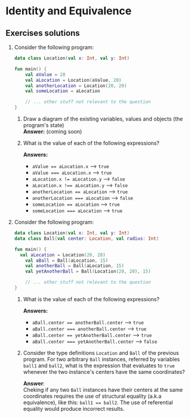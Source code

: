 # Identity and Equivalence 

## Exercises solutions
1. Consider the following program:
    ```kotlin
    data class Location(val x: Int, val y: Int)

    fun main() {
        val aValue = 20
        val aLocation = Location(aValue, 20)
        val anotherLocation = Location(20, 20)
        val someLocation = aLocation

        // ... other stuff not relevant to the question
    }
    ```
   1. Draw a diagram of the existing variables, values and objects (the program's state)   
      **Answer:** (coming soon)

   2. What is the value of each of the following expressions?   
      
      **Answers:** 
      * `aValue == aLocation.x` --> `true`
      * `aValue === aLocation.x` --> `true`
      * `aLocation.x != aLocation.y` --> `false`
      * `aLocation.x !== aLocation.y` --> `false`
      * `anotherLocation == aLocation` --> `true`
      * `anotherLocation === aLocation` --> `false`
      * `someLocation == aLocation` --> `true`
      * `someLocation === aLocation` --> `true`
      
  
2. Consider the following program:    
    ```kotlin
    data class Location(val x: Int, val y: Int)
    data class Ball(val center: Location, val radius: Int)

    fun main() {
      val aLocation = Location(20, 20)
        val aBall = Ball(aLocation, 15)
        val anotherBall = Ball(aLocation, 15)
        val yetAnotherBall = Ball(Location(20, 20), 15)

        // ... other stuff not relevant to the question   
    }
    ```    
    1. What is the value of each of the following expressions?   
        
        **Answers:**
         * `aBall.center == anotherBall.center` --> `true`
         * `aBall.center === anotherBall.center` --> `true`
         * `aBall.center == yetAnotherBall.center` --> `true`
         * `aBall.center === yetAnotherBall.center` --> `false`  
      

    2. Consider the type definitions `Location` and `Ball` of the previous program. For two arbitrary `Ball` instances, referred by variables `ball1` and `ball2`, what is the expression that evaluates to `true` whenever the two instance's centers have the same coordinates?

        **Answer**:   
        Cheking if any two `Ball` instances have their centers at the same coordinates requires the use of structural equality (a.k.a equivalence), like this: `ball1 == ball2`. The use of referential equality would produce incorrect results.  
 